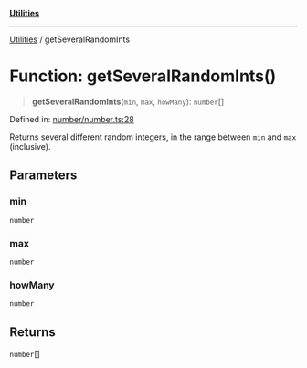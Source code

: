 [**Utilities**](../README.md)

***

[Utilities](../README.md) / getSeveralRandomInts

# Function: getSeveralRandomInts()

> **getSeveralRandomInts**(`min`, `max`, `howMany`): `number`[]

Defined in: [number/number.ts:28](https://github.com/noobiept/utilities/blob/fa81d9116003a677f25866bee864bc30213a9352/source/number/number.ts#L28)

Returns several different random integers, in the range between `min` and `max` (inclusive).

## Parameters

### min

`number`

### max

`number`

### howMany

`number`

## Returns

`number`[]
